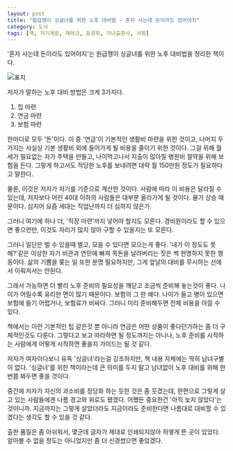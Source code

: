 ```yaml
---
layout: post
title: "월급쟁이 싱글녀를 위한 노후 대비법 - 혼자 사는데 돈이라도 있어야지"
category: 도서
tags: [책, 자기계발, 재테크, 윤경희, 가나출판사, 서평]
---
```


'혼자 사는데 돈이라도 있어야지'는
원급쟁이 싱글녀를 위한 노후 대비법을 정리한 책이다.

![표지](https://lh3.googleusercontent.com/-mc3hNodSd60/WhwdpIrrVDI/AAAAAAAAbHQ/uF8gKG7_GqI9Au8j-igsxH8r1W5FdhXvQCE0YBhgL/s480/single-need-money-book.jpg)

저자가 말하는 노후 대비 방법은 크게 3가지다.

1. 집 마련
2. 연금 마련
3. 보험 마련

한마디로 모두 '돈'이다.
이 중 '연금'이 기본적인 생활비 마련을 위한 것이고,
나머지 두가지는 사실상 기본 생활비 외에 들어가게 될 비용을 줄이기 위한 것이다.
그걸 위해 월세가 필요없는 자가 주택을 만들고,
나이먹고나서 지출이 많아질 병원비 절약을 위해 보험을 든다.
그렇게 하고서도 적당한 노후를 보내려면 대략 월 150만원 정도가 필요하다고 말한다.

물론, 이것은 저자가 자기를 기준으로 계산한 것이다.
사람에 따라 이 비용은 달라질 수 있는데,
저자보다 어린 40대 이하의 사람들은 대부분 올라가게 될 것이다.
물가 상승 때문이다.
심지어 요즘 세대는 직업난까지 더 심하지 않은가.

그러니 여기에 하나 더,
'직장 마련'까지 넣어야 할지도 모른다.
경비원이라도 할 수 있으면 좋으련만,
이것도 자리가 많지 않아 구할 수 있을지는 또 모른다.

그러니 일단은 벌 수 있을때 벌고,
모을 수 있다면 모으는게 좋다.
'내가 이 정도도 못해?'같은 이상한 자기 비관과 연민에 빠져
목돈을 날려버리는 짓은 썩 현명하지 못한 행동이다.
삶의 기쁨을 쫒는 일 또한 분명 필요하지만,
그게 앞날의 대비를 무시하는 선에서 이뤄져서는 안된다.

그래서 가능하면 더 빨리 노후 준비의 필요성을 깨닫고 조금씩 준비해 놓는것이 좋다.
나이가 어릴수록 유리한 면이 많기 때문이다.
보험의 그 한 예다.
나이가 들고 병이 있으면 보험에 들기 어렵거나, 보험료가 비싸다.
그러니 미리 준비해두면 전체 비용을 아낄 수 있다.

책에서는 이런 기본적인 팁 같은것 뿐 아니라
연금은 어떤 상품이 좋다던가하는 좀 더 구체적인것도 다룬다.
그렇다고 보고 따라하면 될 정도까지는 아니나,
노후 준비를 시작하는 사람에게 어떻게 시작하면 좋을지 가이드는 될 것 같다.

저자가 여자이다보니 유독 '싱글녀'라는걸 강조하지만,
책 내용 자체에는 딱히 남녀구별이 없다.
'싱글녀'를 위한 책이라는데 큰 의미를 두지 말고
남녀없이 노후 대비를 위해 한번쯤 봐두면 좋을 것이다.

중간에 저자가 자신의 과소비를 정당화 하는 듯한 것은 좀 웃겼는데,
한편으로 그렇게 살고 있는 사람들에겐 나름 경고와 위로도 됐겠다.
어쨌든 중요한건 '아직 늦지 않았다'는 것이니까.
지금까지는 그렇게 살았더라도 지금이라도 준비한다면
나름대로 대비할 수 있겠다는 생각도 할 수 있을 것 같다.

출판 품질은 좀 아쉬워서,
몇군데 글자가 제대로 인쇄되지않아 허옇게 뜬 곳이 있었다.
알아볼 수 없을 정도는 아니었지만
좀 더 신경썼으면 좋았겠다.
